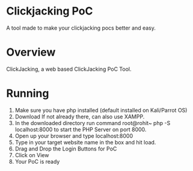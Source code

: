 Clickjacking PoC
====
A tool made to make your clickjacking pocs better and easy.

Overview
=====
ClickJacking, a web based ClickJacking PoC Tool.

Running
=====
1. Make sure you have php installed (default installed on Kali/Parrot OS)
2. Download If not already there, can also use XAMPP.
3. In the downloaded directory run command root@rohit~ php -S localhost:8000 to start the PHP Server on port 8000. 
4. Open up your browser and type localhost:8000
5. Type in your target website name in the box and hit load.
6. Drag and Drop the Login Buttons for PoC
7. Click on View 
8. Your PoC is ready

